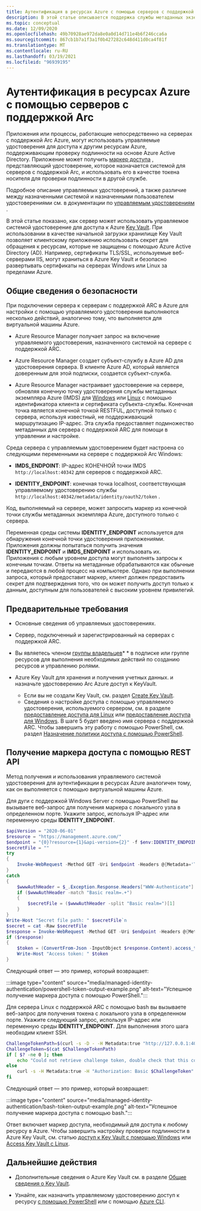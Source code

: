 ```yaml
---
title: Аутентификация в ресурсах Azure с помощью серверов с поддержкой Arc
description: В этой статье описывается поддержка службы метаданных экземпляров Azure для серверов с поддержкой Arc, а также способы проверки подлинности в ресурсах Azure и локальных с использованием секрета.
ms.topic: conceptual
ms.date: 12/09/2020
ms.openlocfilehash: 49b70928ae972da8e0a0d14d711e4b6f246cca6a
ms.sourcegitcommit: 867cb1b7a1f3a1f0b427282c648d411d0ca4f81f
ms.translationtype: MT
ms.contentlocale: ru-RU
ms.lasthandoff: 03/19/2021
ms.locfileid: "96939195"
---
```

# <a name="authenticate-against-azure-resources-with-arc-enabled-servers"></a>Аутентификация в ресурсах Azure с помощью серверов с поддержкой Arc

Приложения или процессы, работающие непосредственно на серверах с поддержкой Arc Azure, могут использовать управляемые удостоверения для доступа к другим ресурсам Azure, поддерживающим проверку подлинности на основе Azure Active Directory. Приложение может получить [маркер доступа](../../active-directory/develop/developer-glossary.md#access-token) , представляющий удостоверение, которое назначается системой для серверов с поддержкой Arc, и использовать его в качестве токена носителя для проверки подлинности в другой службе.

Подробное описание управляемых удостоверений, а также различие между назначенными системой и назначенными пользователем удостоверениями см. в документации по [управляемым удостоверениям](../../active-directory/managed-identities-azure-resources/overview.md) .

В этой статье показано, как сервер может использовать управляемое системой удостоверение для доступа к Azure [Key Vault](../../key-vault/general/overview.md). При использовании в качестве начальной загрузки хранилище Key Vault позволяет клиентскому приложению использовать секрет для обращения к ресурсам, которые не защищены с помощью Azure Active Directory (AD). Например, сертификаты TLS/SSL, используемые веб-серверами IIS, могут храниться в Azure Key Vault и безопасно развертывать сертификаты на серверах Windows или Linux за пределами Azure.

## <a name="security-overview"></a>Общие сведения о безопасности

При подключении сервера к серверам с поддержкой ARC в Azure для настройки с помощью управляемого удостоверения выполняются несколько действий, аналогично тому, что выполняется для виртуальной машины Azure.

- Azure Resource Manager получает запрос на включение управляемого удостоверения, назначенного системой на сервере с поддержкой ARC.

- Azure Resource Manager создает субъект-службу в Azure AD для удостоверения сервера. В клиенте Azure AD, который является доверенным для этой подписки, создается субъект-служба.

- Azure Resource Manager настраивает удостоверение на сервере, обновляя конечную точку удостоверения службы метаданных экземпляра Azure (IMDS) для [Windows](../../virtual-machines/windows/instance-metadata-service.md) или [Linux](../../virtual-machines/linux/instance-metadata-service.md) с помощью идентификатора клиента и сертификата субъекта-службы. Конечная точка является конечной точкой RESTFUL, доступной только с сервера, используя известный, не поддерживающий маршрутизацию IP-адрес. Эта служба предоставляет подмножество метаданных для сервера с поддержкой ARC для помощи в управлении и настройке.

Среда сервера с управляемым удостоверением будет настроена со следующими переменными на сервере с поддержкой Arc Windows:

- **IMDS_ENDPOINT**: IP-адрес КОНЕЧНОЙ точки IMDS `http://localhost:40342` для серверов с поддержкой ARC.

- **IDENTITY_ENDPOINT**: конечная точка localhost, соответствующая управляемому удостоверению службы `http://localhost:40342/metadata/identity/oauth2/token` .

Код, выполняемый на сервере, может запросить маркер из конечной точки службы метаданных экземпляра Azure, доступного только с сервера.

Переменная среды системы **IDENTITY_ENDPOINT** используется для обнаружения конечной точки удостоверения приложениями. Приложения должны попытаться получить значения **IDENTITY_ENDPOINT** и **IMDS_ENDPOINT** и использовать их. Приложения с любым уровнем доступа могут выполнять запросы к конечным точкам. Ответы на метаданные обрабатываются как обычные и передаются в любой процесс на компьютере. Однако при выполнении запроса, который предоставит маркер, клиент должен предоставить секрет для подтверждения того, что он может получить доступ только к данным, доступным для пользователей с высоким уровнем привилегий.

## <a name="prerequisites"></a>Предварительные требования

- Основные сведения об управляемых удостоверениях.
- Сервер, подключенный и зарегистрированный на серверах с поддержкой ARC.
- Вы являетесь членом [группы владельцев](../../role-based-access-control/built-in-roles.md#owner)* * в подписке или группе ресурсов для выполнения необходимых действий по созданию ресурсов и управлению ролями.
- Azure Key Vault для хранения и получения учетных данных. и назначьте удостоверению Arc Azure доступ к KeyVault.

    - Если вы не создали Key Vault, см. раздел [Create Key Vault](../../active-directory/managed-identities-azure-resources/tutorial-windows-vm-access-nonaad.md#create-a-key-vault-).
    - Сведения о настройке доступа с помощью управляемого удостоверения, используемого сервером, см. в разделе [предоставление доступа для Linux](../../active-directory/managed-identities-azure-resources/tutorial-linux-vm-access-nonaad.md#grant-access) или [предоставление доступа для Windows](../../active-directory/managed-identities-azure-resources/tutorial-windows-vm-access-nonaad.md#grant-access). В шаге 5 будет введено имя сервера с поддержкой ARC. Чтобы завершить эту работу с помощью PowerShell, см. раздел [Назначение политики доступа с помощью PowerShell](../../key-vault/general/assign-access-policy-powershell.md).

## <a name="acquiring-an-access-token-using-rest-api"></a>Получение маркера доступа с помощью REST API

Метод получения и использования управляемого системой удостоверения для аутентификации в ресурсах Azure аналогичен тому, как он выполняется с помощью виртуальной машины Azure.

Для дуги с поддержкой Windows Server с помощью PowerShell вы вызываете веб-запрос для получения маркера с локального узла в определенном порте. Укажите запрос, используя IP-адрес или переменную среды **IDENTITY_ENDPOINT**.

```powershell
$apiVersion = "2020-06-01"
$resource = "https://management.azure.com/"
$endpoint = "{0}?resource={1}&api-version={2}" -f $env:IDENTITY_ENDPOINT,$resource,$apiVersion
$secretFile = ""
try
{
    Invoke-WebRequest -Method GET -Uri $endpoint -Headers @{Metadata='True'} -UseBasicParsing
}
catch
{
    $wwwAuthHeader = $_.Exception.Response.Headers["WWW-Authenticate"]
    if ($wwwAuthHeader -match "Basic realm=.+")
    {
        $secretFile = ($wwwAuthHeader -split "Basic realm=")[1]
    }
}
Write-Host "Secret file path: " $secretFile`n
$secret = cat -Raw $secretFile
$response = Invoke-WebRequest -Method GET -Uri $endpoint -Headers @{Metadata='True'; Authorization="Basic $secret"} -UseBasicParsing
if ($response)
{
    $token = (ConvertFrom-Json -InputObject $response.Content).access_token
    Write-Host "Access token: " $token
}
```

Следующий ответ — это пример, который возвращает:

:::image type="content" source="media/managed-identity-authentication/powershell-token-output-example.png" alt-text="Успешное получение маркера доступа с помощью PowerShell.":::

Для сервера Linux с поддержкой ARC с помощью bash вы вызываете веб-запрос для получения токена с локального узла в определенном порте. Укажите следующий запрос, используя IP-адрес или переменную среды **IDENTITY_ENDPOINT**. Для выполнения этого шага необходим клиент SSH.

```bash
ChallengeTokenPath=$(curl -s -D - -H Metadata:true "http://127.0.0.1:40342/metadata/identity/oauth2/token?api-version=2019-11-01&resource=https%3A%2F%2Fmanagement.azure.com" | grep Www-Authenticate | cut -d "=" -f 2 | tr -d "[:cntrl:]")
ChallengeToken=$(cat $ChallengeTokenPath)
if [ $? -ne 0 ]; then
    echo "Could not retrieve challenge token, double check that this command is run with root privileges."
else
    curl -s -H Metadata:true -H "Authorization: Basic $ChallengeToken" "http://127.0.0.1:40342/metadata/identity/oauth2/token?api-version=2019-11-01&resource=https%3A%2F%2Fmanagement.azure.com"
fi
```

Следующий ответ — это пример, который возвращает:

:::image type="content" source="media/managed-identity-authentication/bash-token-output-example.png" alt-text="Успешное получение маркера доступа с помощью bash.":::

Ответ включает маркер доступа, необходимый для доступа к любому ресурсу в Azure. Чтобы завершить настройку проверки подлинности в Azure Key Vault, см. статью [доступ к Key Vault с помощью Windows](../../active-directory/managed-identities-azure-resources/tutorial-windows-vm-access-nonaad.md#access-data) или [Access Key Vault с Linux](../../active-directory/managed-identities-azure-resources/tutorial-linux-vm-access-nonaad.md#access-data).

## <a name="next-steps"></a>Дальнейшие действия

- Дополнительные сведения о Azure Key Vault см. в разделе [Общие сведения о Key Vault](../../key-vault/general/overview.md).

- Узнайте, как назначить управляемому удостоверению доступ к ресурсу [с помощью PowerShell](../../active-directory/managed-identities-azure-resources/howto-assign-access-powershell.md) или с помощью [Azure CLI](../../active-directory/managed-identities-azure-resources/howto-assign-access-cli.md).